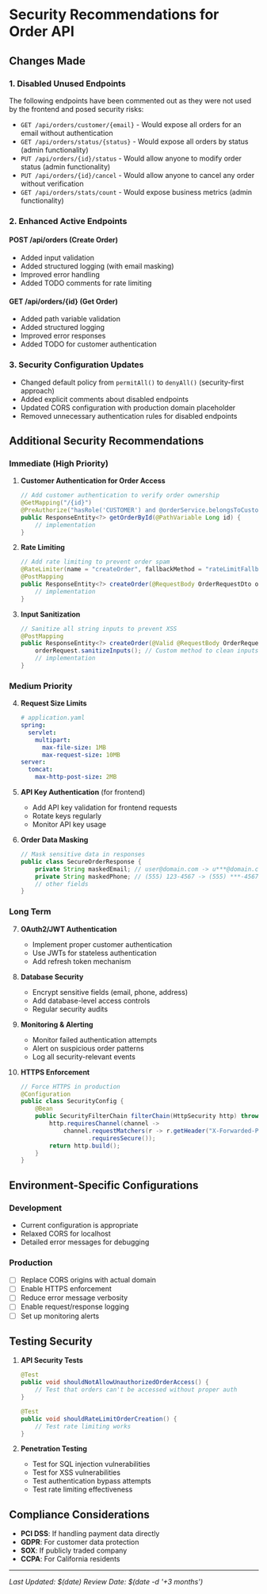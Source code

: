 # Security Recommendations for Order API

## Changes Made

### 1. Disabled Unused Endpoints
The following endpoints have been commented out as they were not used by the frontend and posed security risks:

- `GET /api/orders/customer/{email}` - Would expose all orders for an email without authentication
- `GET /api/orders/status/{status}` - Would expose all orders by status (admin functionality)
- `PUT /api/orders/{id}/status` - Would allow anyone to modify order status (admin functionality)
- `PUT /api/orders/{id}/cancel` - Would allow anyone to cancel any order without verification
- `GET /api/orders/stats/count` - Would expose business metrics (admin functionality)

### 2. Enhanced Active Endpoints

#### POST /api/orders (Create Order)
- Added input validation
- Added structured logging (with email masking)
- Improved error handling
- Added TODO comments for rate limiting

#### GET /api/orders/{id} (Get Order)
- Added path variable validation
- Added structured logging
- Improved error responses
- Added TODO for customer authentication

### 3. Security Configuration Updates
- Changed default policy from `permitAll()` to `denyAll()` (security-first approach)
- Added explicit comments about disabled endpoints
- Updated CORS configuration with production domain placeholder
- Removed unnecessary authentication rules for disabled endpoints

## Additional Security Recommendations

### Immediate (High Priority)

1. **Customer Authentication for Order Access**
   ```java
   // Add customer authentication to verify order ownership
   @GetMapping("/{id}")
   @PreAuthorize("hasRole('CUSTOMER') and @orderService.belongsToCustomer(#id, authentication.name)")
   public ResponseEntity<?> getOrderById(@PathVariable Long id) {
       // implementation
   }
   ```

2. **Rate Limiting**
   ```java
   // Add rate limiting to prevent order spam
   @RateLimiter(name = "createOrder", fallbackMethod = "rateLimitFallback")
   @PostMapping
   public ResponseEntity<?> createOrder(@RequestBody OrderRequestDto orderRequest) {
       // implementation
   }
   ```

3. **Input Sanitization**
   ```java
   // Sanitize all string inputs to prevent XSS
   @PostMapping
   public ResponseEntity<?> createOrder(@Valid @RequestBody OrderRequestDto orderRequest) {
       orderRequest.sanitizeInputs(); // Custom method to clean inputs
       // implementation
   }
   ```

### Medium Priority

4. **Request Size Limits**
   ```yaml
   # application.yaml
   spring:
     servlet:
       multipart:
         max-file-size: 1MB
         max-request-size: 10MB
   server:
     tomcat:
       max-http-post-size: 2MB
   ```

5. **API Key Authentication** (for frontend)
   - Add API key validation for frontend requests
   - Rotate keys regularly
   - Monitor API key usage

6. **Order Data Masking**
   ```java
   // Mask sensitive data in responses
   public class SecureOrderResponse {
       private String maskedEmail; // user@domain.com -> u***@domain.com
       private String maskedPhone; // (555) 123-4567 -> (555) ***-4567
       // other fields
   }
   ```

### Long Term

7. **OAuth2/JWT Authentication**
   - Implement proper customer authentication
   - Use JWTs for stateless authentication
   - Add refresh token mechanism

8. **Database Security**
   - Encrypt sensitive fields (email, phone, address)
   - Add database-level access controls
   - Regular security audits

9. **Monitoring & Alerting**
   - Monitor failed authentication attempts
   - Alert on suspicious order patterns
   - Log all security-relevant events

10. **HTTPS Enforcement**
    ```java
    // Force HTTPS in production
    @Configuration
    public class SecurityConfig {
        @Bean
        public SecurityFilterChain filterChain(HttpSecurity http) throws Exception {
            http.requiresChannel(channel -> 
                channel.requestMatchers(r -> r.getHeader("X-Forwarded-Proto") != null)
                       .requiresSecure());
            return http.build();
        }
    }
    ```

## Environment-Specific Configurations

### Development
- Current configuration is appropriate
- Relaxed CORS for localhost
- Detailed error messages for debugging

### Production
- [ ] Replace CORS origins with actual domain
- [ ] Enable HTTPS enforcement
- [ ] Reduce error message verbosity
- [ ] Enable request/response logging
- [ ] Set up monitoring alerts

## Testing Security

1. **API Security Tests**
   ```java
   @Test
   public void shouldNotAllowUnauthorizedOrderAccess() {
       // Test that orders can't be accessed without proper auth
   }
   
   @Test
   public void shouldRateLimitOrderCreation() {
       // Test rate limiting works
   }
   ```

2. **Penetration Testing**
   - Test for SQL injection vulnerabilities
   - Test for XSS vulnerabilities
   - Test authentication bypass attempts
   - Test rate limiting effectiveness

## Compliance Considerations

- **PCI DSS**: If handling payment data directly
- **GDPR**: For customer data protection
- **SOX**: If publicly traded company
- **CCPA**: For California residents

---

*Last Updated: $(date)*
*Review Date: $(date -d '+3 months')*